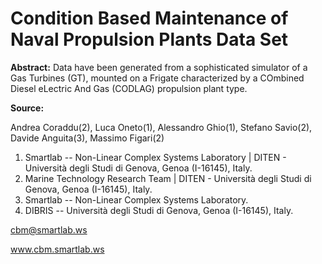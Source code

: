# Condition Based Maintenance of Naval Propulsion Plants Data Set

**Abstract:** Data have been generated from a sophisticated simulator of a Gas Turbines (GT), mounted on a Frigate characterized by a COmbined Diesel eLectric And Gas (CODLAG) propulsion plant type.

**Source:**

Andrea Coraddu(2), Luca Oneto(1), Alessandro Ghio(1), Stefano Savio(2), Davide Anguita(3), Massimo Figari(2)

1. Smartlab -- Non-Linear Complex Systems Laboratory | DITEN - Università degli Studi di Genova, Genoa (I-16145), Italy.
2. Marine Technology Research Team | DITEN - Università degli Studi di Genova, Genoa (I-16145), Italy.
3. Smartlab -- Non-Linear Complex Systems Laboratory.
4. DIBRIS -- Università degli Studi di Genova, Genoa (I-16145), Italy.

cbm@smartlab.ws

www.cbm.smartlab.ws
